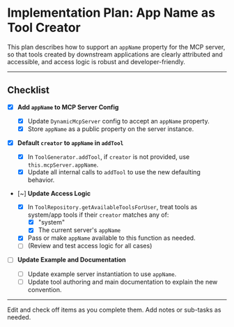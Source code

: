 # Implementation Plan: App Name as Tool Creator

This plan describes how to support an `appName` property for the MCP server, so that tools created by downstream applications are clearly attributed and accessible, and access logic is robust and developer-friendly.

---

## Checklist

- [x] **Add `appName` to MCP Server Config**

  - [x] Update `DynamicMcpServer` config to accept an `appName` property.
  - [x] Store `appName` as a public property on the server instance.

- [x] **Default `creator` to `appName` in `addTool`**

  - [x] In `ToolGenerator.addTool`, if `creator` is not provided, use `this.mcpServer.appName`.
  - [x] Update all internal calls to `addTool` to use the new defaulting behavior.

- [~] **Update Access Logic**

  - [x] In `ToolRepository.getAvailableToolsForUser`, treat tools as system/app tools if their `creator` matches any of:
    - [x] "system"
    - [x] The current server's `appName`
  - [x] Pass or make `appName` available to this function as needed.
  - [ ] (Review and test access logic for all cases)

- [ ] **Update Example and Documentation**

  - [ ] Update example server instantiation to use `appName`.
  - [ ] Update tool authoring and main documentation to explain the new convention.

---

Edit and check off items as you complete them. Add notes or sub-tasks as needed.
